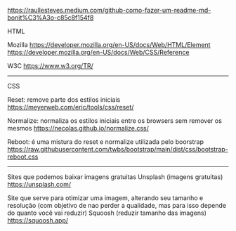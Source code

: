 https://raullesteves.medium.com/github-como-fazer-um-readme-md-bonit%C3%A3o-c85c8f154f8

HTML

Mozilla
https://developer.mozilla.org/en-US/docs/Web/HTML/Element
https://developer.mozilla.org/en-US/docs/Web/CSS/Reference

W3C
https://www.w3.org/TR/

---

CSS

Reset: remove parte dos estilos iniciais
https://meyerweb.com/eric/tools/css/reset/

Normalize: normaliza os estilos iniciais entre os browsers sem remover os mesmos
https://necolas.github.io/normalize.css/

Reboot: é uma mistura do reset e normalize utilizada pelo boorstrap
https://raw.githubusercontent.com/twbs/bootstrap/main/dist/css/bootstrap-reboot.css

---

Sites que podemos baixar imagens gratuitas
Unsplash (imagens gratuitas)
https://unsplash.com/

Site que serve para otimizar uma imagem, alterando seu tamanho e resolução (com objetivo de nao perder a qualidade, mas para isso depende do quanto você vai reduzir)
Squoosh (reduzir tamanho das imagens)
https://squoosh.app/
